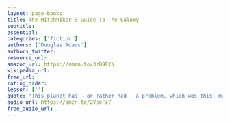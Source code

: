 ```yaml
---
layout: page-books
title: The Hitchhiker'S Guide To The Galaxy
subtitle: 
essential: 
categories: ['fiction']
authors: ['Douglas Adams']
authors_twitter: 
resource_url: 
amazon_url: https://amzn.to/3zB9FCN
wikipedia_url: 
free_url: 
rating_order: 
lesson: ['']
quote: "This planet has - or rather had - a problem, which was this: most of the people living on it were unhappy for pretty much of the time. Many solutions were suggested for this problem, but most of these were largely concerned with the movement of small green pieces of paper, which was odd because on the whole it wasn't the small green pieces of paper that were unhappy."
audio_url: https://amzn.to/2VbeFz7
free_audio_url: 
---
```

